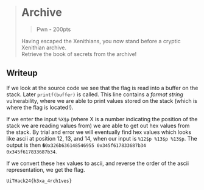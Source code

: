 > # Archive
> > Pwn - 200pts
>
> Having escaped the Xenithians, you now stand before a cryptic Xenithian archive. <br/>
> Retrieve the book of secrets from the archive!

## Writeup
If we look at the source code we see that the flag is read into a buffer on the stack. Later `printf(buffer)` is called. This line contains a *format string* vulnerability, where we are able to print values stored on the stack (which is where the flag is located!).

If we enter the input `%X$p` (where X is a number indicating the position of the stack we are reading values from) we are able to get out hex values from the stack. By trial and error we will eventually find hex values which looks like ascii at position 12, 13, and 14, when our input is `%12$p %13$p %13$p`. The output is then `�0x326b636148546955 0x345f617833687b34 0x345f617833687b34`.

 If we convert these hex values to ascii, and reverse the order of the ascii representation, we get the flag.

```
UiTHack24{h3xa_4rch1ves}
```